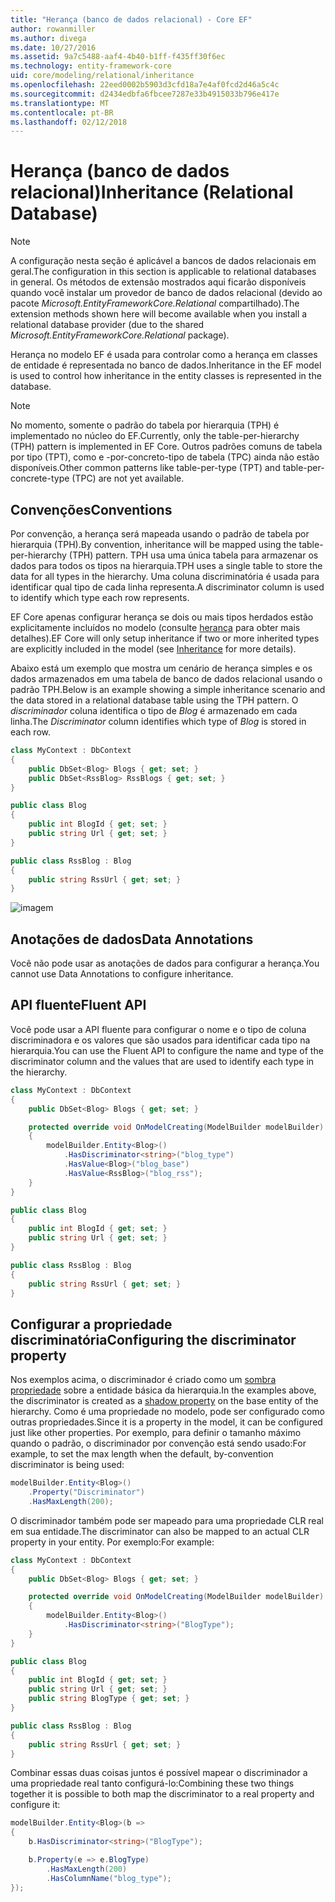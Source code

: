 ```yaml
---
title: "Herança (banco de dados relacional) - Core EF"
author: rowanmiller
ms.author: divega
ms.date: 10/27/2016
ms.assetid: 9a7c5488-aaf4-4b40-b1ff-f435ff30f6ec
ms.technology: entity-framework-core
uid: core/modeling/relational/inheritance
ms.openlocfilehash: 22eed0002b5903d3cfd18a7e4af0fcd2d46a5c4c
ms.sourcegitcommit: d2434edbfa6fbcee7287e33b4915033b796e417e
ms.translationtype: MT
ms.contentlocale: pt-BR
ms.lasthandoff: 02/12/2018
---
```

# <a name="inheritance-relational-database"></a><span data-ttu-id="d83f1-102">Herança (banco de dados relacional)</span><span class="sxs-lookup"><span data-stu-id="d83f1-102">Inheritance (Relational Database)</span></span>

> [!NOTE]  
> <span data-ttu-id="d83f1-103">A configuração nesta seção é aplicável a bancos de dados relacionais em geral.</span><span class="sxs-lookup"><span data-stu-id="d83f1-103">The configuration in this section is applicable to relational databases in general.</span></span> <span data-ttu-id="d83f1-104">Os métodos de extensão mostrados aqui ficarão disponíveis quando você instalar um provedor de banco de dados relacional (devido ao pacote *Microsoft.EntityFrameworkCore.Relational* compartilhado).</span><span class="sxs-lookup"><span data-stu-id="d83f1-104">The extension methods shown here will become available when you install a relational database provider (due to the shared *Microsoft.EntityFrameworkCore.Relational* package).</span></span>

<span data-ttu-id="d83f1-105">Herança no modelo EF é usada para controlar como a herança em classes de entidade é representada no banco de dados.</span><span class="sxs-lookup"><span data-stu-id="d83f1-105">Inheritance in the EF model is used to control how inheritance in the entity classes is represented in the database.</span></span>

> [!NOTE]  
> <span data-ttu-id="d83f1-106">No momento, somente o padrão do tabela por hierarquia (TPH) é implementado no núcleo do EF.</span><span class="sxs-lookup"><span data-stu-id="d83f1-106">Currently, only the table-per-hierarchy (TPH) pattern is implemented in EF Core.</span></span> <span data-ttu-id="d83f1-107">Outros padrões comuns de tabela por tipo (TPT), como e -por-concreto-tipo de tabela (TPC) ainda não estão disponíveis.</span><span class="sxs-lookup"><span data-stu-id="d83f1-107">Other common patterns like table-per-type (TPT) and table-per-concrete-type (TPC) are not yet available.</span></span>

## <a name="conventions"></a><span data-ttu-id="d83f1-108">Convenções</span><span class="sxs-lookup"><span data-stu-id="d83f1-108">Conventions</span></span>

<span data-ttu-id="d83f1-109">Por convenção, a herança será mapeada usando o padrão de tabela por hierarquia (TPH).</span><span class="sxs-lookup"><span data-stu-id="d83f1-109">By convention, inheritance will be mapped using the table-per-hierarchy (TPH) pattern.</span></span> <span data-ttu-id="d83f1-110">TPH usa uma única tabela para armazenar os dados para todos os tipos na hierarquia.</span><span class="sxs-lookup"><span data-stu-id="d83f1-110">TPH uses a single table to store the data for all types in the hierarchy.</span></span> <span data-ttu-id="d83f1-111">Uma coluna discriminatória é usada para identificar qual tipo de cada linha representa.</span><span class="sxs-lookup"><span data-stu-id="d83f1-111">A discriminator column is used to identify which type each row represents.</span></span>

<span data-ttu-id="d83f1-112">EF Core apenas configurar herança se dois ou mais tipos herdados estão explicitamente incluídos no modelo (consulte [herança](../inheritance.md) para obter mais detalhes).</span><span class="sxs-lookup"><span data-stu-id="d83f1-112">EF Core will only setup inheritance if two or more inherited types are explicitly included in the model (see [Inheritance](../inheritance.md) for more details).</span></span>

<span data-ttu-id="d83f1-113">Abaixo está um exemplo que mostra um cenário de herança simples e os dados armazenados em uma tabela de banco de dados relacional usando o padrão TPH.</span><span class="sxs-lookup"><span data-stu-id="d83f1-113">Below is an example showing a simple inheritance scenario and the data stored in a relational database table using the TPH pattern.</span></span> <span data-ttu-id="d83f1-114">O *discriminador* coluna identifica o tipo de *Blog* é armazenado em cada linha.</span><span class="sxs-lookup"><span data-stu-id="d83f1-114">The *Discriminator* column identifies which type of *Blog* is stored in each row.</span></span>

<!-- [!code-csharp[Main](samples/core/relational/Modeling/Conventions/Samples/InheritanceDbSets.cs)] -->
``` csharp
class MyContext : DbContext
{
    public DbSet<Blog> Blogs { get; set; }
    public DbSet<RssBlog> RssBlogs { get; set; }
}

public class Blog
{
    public int BlogId { get; set; }
    public string Url { get; set; }
}

public class RssBlog : Blog
{
    public string RssUrl { get; set; }
}
```

![imagem](_static/inheritance-tph-data.png)

## <a name="data-annotations"></a><span data-ttu-id="d83f1-116">Anotações de dados</span><span class="sxs-lookup"><span data-stu-id="d83f1-116">Data Annotations</span></span>

<span data-ttu-id="d83f1-117">Você não pode usar as anotações de dados para configurar a herança.</span><span class="sxs-lookup"><span data-stu-id="d83f1-117">You cannot use Data Annotations to configure inheritance.</span></span>

## <a name="fluent-api"></a><span data-ttu-id="d83f1-118">API fluente</span><span class="sxs-lookup"><span data-stu-id="d83f1-118">Fluent API</span></span>

<span data-ttu-id="d83f1-119">Você pode usar a API fluente para configurar o nome e o tipo de coluna discriminadora e os valores que são usados para identificar cada tipo na hierarquia.</span><span class="sxs-lookup"><span data-stu-id="d83f1-119">You can use the Fluent API to configure the name and type of the discriminator column and the values that are used to identify each type in the hierarchy.</span></span>

<!-- [!code-csharp[Main](samples/core/relational/Modeling/FluentAPI/Samples/InheritanceTPHDiscriminator.cs?highlight=7,8,9,10)] -->
``` csharp
class MyContext : DbContext
{
    public DbSet<Blog> Blogs { get; set; }

    protected override void OnModelCreating(ModelBuilder modelBuilder)
    {
        modelBuilder.Entity<Blog>()
            .HasDiscriminator<string>("blog_type")
            .HasValue<Blog>("blog_base")
            .HasValue<RssBlog>("blog_rss");
    }
}

public class Blog
{
    public int BlogId { get; set; }
    public string Url { get; set; }
}

public class RssBlog : Blog
{
    public string RssUrl { get; set; }
}
```

## <a name="configuring-the-discriminator-property"></a><span data-ttu-id="d83f1-120">Configurar a propriedade discriminatória</span><span class="sxs-lookup"><span data-stu-id="d83f1-120">Configuring the discriminator property</span></span>

<span data-ttu-id="d83f1-121">Nos exemplos acima, o discriminador é criado como um [sombra propriedade](xref:core/modeling/shadow-properties) sobre a entidade básica da hierarquia.</span><span class="sxs-lookup"><span data-stu-id="d83f1-121">In the examples above, the discriminator is created as a [shadow property](xref:core/modeling/shadow-properties) on the base entity of the hierarchy.</span></span> <span data-ttu-id="d83f1-122">Como é uma propriedade no modelo, pode ser configurado como outras propriedades.</span><span class="sxs-lookup"><span data-stu-id="d83f1-122">Since it is a property in the model, it can be configured just like other properties.</span></span> <span data-ttu-id="d83f1-123">Por exemplo, para definir o tamanho máximo quando o padrão, o discriminador por convenção está sendo usado:</span><span class="sxs-lookup"><span data-stu-id="d83f1-123">For example, to set the max length when the default, by-convention discriminator is being used:</span></span>

```C#
modelBuilder.Entity<Blog>()
    .Property("Discriminator")
    .HasMaxLength(200);
```

<span data-ttu-id="d83f1-124">O discriminador também pode ser mapeado para uma propriedade CLR real em sua entidade.</span><span class="sxs-lookup"><span data-stu-id="d83f1-124">The discriminator can also be mapped to an actual CLR property in your entity.</span></span> <span data-ttu-id="d83f1-125">Por exemplo:</span><span class="sxs-lookup"><span data-stu-id="d83f1-125">For example:</span></span>
```C#
class MyContext : DbContext
{
    public DbSet<Blog> Blogs { get; set; }

    protected override void OnModelCreating(ModelBuilder modelBuilder)
    {
        modelBuilder.Entity<Blog>()
            .HasDiscriminator<string>("BlogType");
    }
}

public class Blog
{
    public int BlogId { get; set; }
    public string Url { get; set; }
    public string BlogType { get; set; }
}

public class RssBlog : Blog
{
    public string RssUrl { get; set; }
}
```

<span data-ttu-id="d83f1-126">Combinar essas duas coisas juntos é possível mapear o discriminador a uma propriedade real tanto configurá-lo:</span><span class="sxs-lookup"><span data-stu-id="d83f1-126">Combining these two things together it is possible to both map the discriminator to a real property and configure it:</span></span>
```C#
modelBuilder.Entity<Blog>(b =>
{
    b.HasDiscriminator<string>("BlogType");

    b.Property(e => e.BlogType)
        .HasMaxLength(200)
        .HasColumnName("blog_type");
});
```

